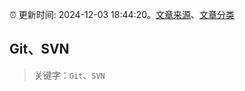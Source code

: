 :alarm_clock: 更新时间: 2024-12-03 18:44:20。[文章来源](/README.md)、[文章分类](/TAGS.md)

## Git、SVN


> 关键字：`Git`、`SVN`



